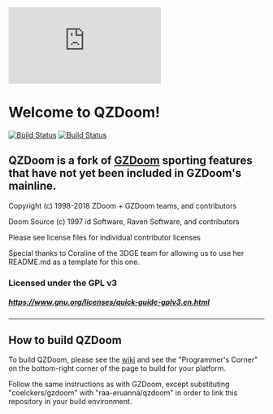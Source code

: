 [![QZDoom Logo](https://forum.drdteam.org/download/file.php?id=3080)](https://zdoom.org/)
# Welcome to QZDoom!

[![Build Status](https://ci.appveyor.com/api/projects/status/github/madame-rachelle/qzdoom?branch=master&svg=true)](https://ci.appveyor.com/project/madame-rachelle/qzdoom) [![Build Status](https://travis-ci.org/madame-rachelle/qzdoom.svg?branch=master)](https://travis-ci.org/madame-rachelle/qzdoom)

## QZDoom is a fork of [GZDoom](https://github.com/coelckers/gzdoom) sporting features that have not yet been included in GZDoom's mainline.

Copyright (c) 1998-2018 ZDoom + GZDoom teams, and contributors

Doom Source (c) 1997 id Software, Raven Software, and contributors

Please see license files for individual contributor licenses

Special thanks to Coraline of the 3DGE team for allowing us to use her README.md as a template for this one.

### Licensed under the GPL v3
##### https://www.gnu.org/licenses/quick-guide-gplv3.en.html
---

## How to build QZDoom

To build QZDoom, please see the [wiki](https://zdoom.org/wiki/) and see the "Programmer's Corner" on the bottom-right corner of the page to build for your platform.

Follow the same instructions as with GZDoom, except substituting "coelckers/gzdoom" with "raa-eruanna/qzdoom" in order to link this repository in your build environment.
